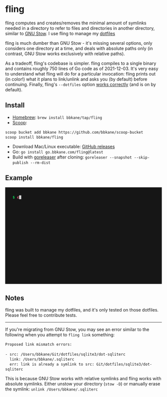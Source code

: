 # fling

fling computes and creates/removes the minimal amount of symlinks needed in a directory to refer to files and directories in another directory, similar to [GNU Stow](https://www.gnu.org/software/stow/). I use fling to manage my [dotfiles](https://github.com/bbkane/dotfiles)

fling is much dumber than GNU Stow - it's missing several options, only considers one directory at a time, and deals with absolute paths only (in contrast, GNU Stow works exclusively with relative paths).

As a tradeoff, fling's codebase is simpler. fling compiles to a single binary and contains roughly 750 lines of Go code as of 2021-12-03. It's very easy to understand what fling will do for a particular invocation: fling prints out (in color!) what it plans to link/unlink and asks you (by default) before continuing. Finally, fling's `--dotfiles` option [works correctly](https://github.com/aspiers/stow/issues/33) (and is on by default).

## Install

- [Homebrew](https://brew.sh/): `brew install bbkane/tap/fling`
- [Scoop](https://scoop.sh/):

```
scoop bucket add bbkane https://github.com/bbkane/scoop-bucket
scoop install bbkane/fling
```

- Download Mac/Linux executable: [GitHub releases](https://github.com/bbkane/fling/releases)
- Go: `go install go.bbkane.com/fling@latest`
- Build with [goreleaser](https://goreleaser.com/) after cloning: `goreleaser --snapshot --skip-publish --rm-dist`

## Example

![demo](./demo.gif)

## Notes

fling was built to manage my dotfiles, and it's only tested on those dotfiles. Please feel free to contribute tests.

---

If you're migrating from GNU Stow, you may see an error similar to the following when you attempt to `fling link` something:

```
Proposed link mismatch errors:

- src: /Users/bbkane/Git/dotfiles/sqlite3/dot-sqliterc
  link: /Users/bbkane/.sqliterc
  err: link is already a symlink to src: Git/dotfiles/sqlite3/dot-sqliterc
```

This is because GNU Stow works with relative symlinks and fling works with absolute symlinks. Either unstow your directory (`stow -D`) or manually erase the symlink: `unlink /Users/bbkane/.sqliterc`

